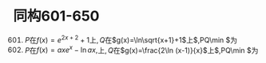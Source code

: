 # 同构601-650
601. $P$在$f(x)=e^{2x+2}+1$上$,Q$在$g(x)=\ln\sqrt{x+1}+1$上$,PQ\min $为
602. $P$在$f(x)=axe^{x}-\ln ax,$上$,Q$在$g(x)=\frac{2\ln (x-1)}{x}$上$,PQ\min $为